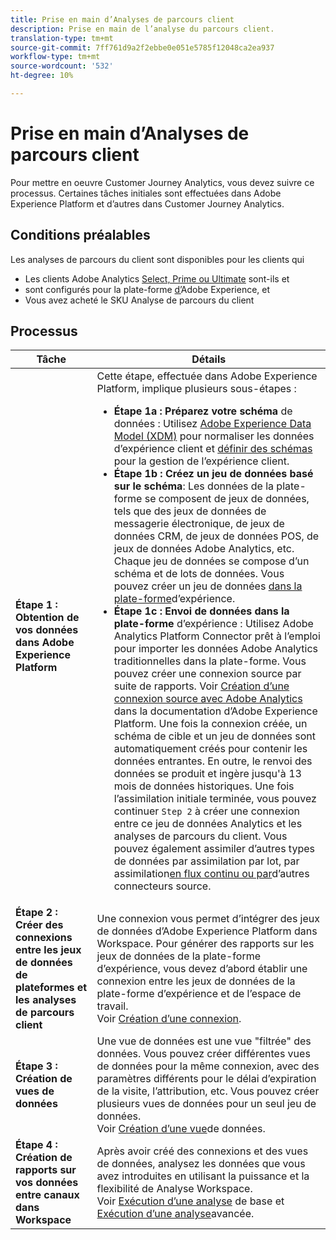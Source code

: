 ```yaml
---
title: Prise en main d’Analyses de parcours client
description: Prise en main de l’analyse du parcours client.
translation-type: tm+mt
source-git-commit: 7ff761d9a2f2ebbe0e051e5785f12048ca2ea937
workflow-type: tm+mt
source-wordcount: '532'
ht-degree: 10%

---
```



# Prise en main d’Analyses de parcours client

Pour mettre en oeuvre Customer Journey Analytics, vous devez suivre ce processus. Certaines tâches initiales sont effectuées dans Adobe Experience Platform et d’autres dans Customer Journey Analytics.

## Conditions préalables

Les analyses de parcours du client sont disponibles pour les clients qui

* Les clients Adobe Analytics [Select, Prime ou Ultimate](https://www.adobe.com/analytics/compare-adobe-analytics-packages.html) sont-ils et
* sont configurés pour la plate-forme [d’](https://www.adobe.com/fr/experience-platform.html)Adobe Experience, et
* Vous avez acheté le SKU Analyse de parcours du client

## Processus

| Tâche | Détails |
|---|---|
| **Étape 1 : Obtention de vos données dans Adobe Experience Platform** | Cette étape, effectuée dans Adobe Experience Platform, implique plusieurs sous-étapes :<ul><li>**Étape 1a : Préparez votre schéma** de données : Utilisez [Adobe Experience Data Model (XDM)](https://www.adobe.io/apis/experienceplatform/home/xdm.html) pour normaliser les données d’expérience client et [définir des schémas](https://www.adobe.io/apis/experienceplatform/home/tutorials/alltutorials.html#!api-specification/markdown/narrative/tutorials/schema_editor_tutorial/schema_editor_tutorial.md) pour la gestion de l’expérience client.</li><li>**Étape 1b : Créez un jeu de données basé sur le schéma**: Les données de la plate-forme se composent de jeux de données, tels que des jeux de données de messagerie électronique, de jeux de données CRM, de jeux de données POS, de jeux de données Adobe Analytics, etc. Chaque jeu de données se compose d’un schéma et de lots de données. Vous pouvez créer un jeu de données [dans la plate-forme](https://www.adobe.io/apis/experienceplatform/home/tutorials/alltutorials.html#!api-specification/markdown/narrative/tutorials/creating_a_dataset_tutorial/creating_a_dataset_tutorial.md)d’expérience.</li><li>**Étape 1c : Envoi de données dans la plate-forme** d’expérience : Utilisez Adobe Analytics Platform Connector prêt à l’emploi pour importer les données Adobe Analytics traditionnelles dans la plate-forme. Vous pouvez créer une connexion source par suite de rapports. Voir [Création d’une connexion source avec Adobe Analytics](https://www.adobe.io/apis/experienceplatform/home/tutorials/alltutorials.html#!api-specification/markdown/narrative/tutorials/sources_tutorial/adobe-analytics-ui-tutorial.md) dans la documentation d’Adobe Experience Platform. Une fois la connexion créée, un schéma de cible et un jeu de données sont automatiquement créés pour contenir les données entrantes. En outre, le renvoi des données se produit et ingère jusqu&#39;à 13 mois de données historiques. Une fois l’assimilation initiale terminée, vous pouvez continuer `Step 2` à créer une connexion entre ce jeu de données Analytics et les analyses de parcours du client. Vous pouvez également assimiler d’autres types de données par assimilation [](https://www.adobe.io/apis/experienceplatform/home/data-ingestion/data-ingestion-services.html#!api-specification/markdown/narrative/technical_overview/ingest_architectural_overview/ingest_architectural_overview.md)par lot, par assimilation[en flux continu ou par](https://www.adobe.io/apis/experienceplatform/home/data-ingestion/data-ingestion-services.html#!api-specification/markdown/narrative/technical_overview/streaming_ingest/streaming_ingest_overview.md)d’autres connecteurs [](https://www.adobe.io/apis/experienceplatform/home/data-ingestion/data-ingestion-services.html#!api-specification/markdown/narrative/technical_overview/acp_connectors_overview/acp-connectors-overview.md)source.</li></ul> |
| **Étape 2 : Créer des connexions entre les jeux de données de plateformes et les analyses de parcours client** | Une connexion vous permet d’intégrer des jeux de données d’Adobe Experience Platform dans Workspace. Pour générer des rapports sur les jeux de données de la plate-forme d’expérience, vous devez d’abord établir une connexion entre les jeux de données de la plate-forme d’expérience et de l’espace de travail.<br>Voir [Création d’une connexion](/help/connections/create-connection.md). |
| **Étape 3 : Création de vues de données** | Une vue de données est une vue &quot;filtrée&quot; des données. Vous pouvez créer différentes vues de données pour la même connexion, avec des paramètres différents pour le délai d’expiration de la visite, l’attribution, etc. Vous pouvez créer plusieurs vues de données pour un seul jeu de données.<br>Voir [Création d’une vue](/help/data-views/create-dataview.md)de données. |
| **Étape 4 : Création de rapports sur vos données entre canaux dans Workspace** | Après avoir créé des connexions et des vues de données, analysez les données que vous avez introduites en utilisant la puissance et la flexibilité de Analyse Workspace.<br>Voir [Exécution d’une analyse](/help/projects/perform-basic-analysis.md) de base et [Exécution d’une analyse](/help/projects/perform-adv-analysis.md)avancée. |
